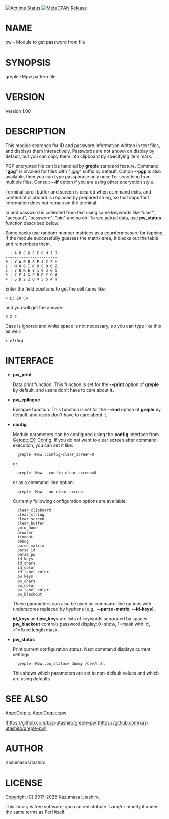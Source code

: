 [![Actions Status](https://github.com/kaz-utashiro/greple-pw/workflows/test/badge.svg)](https://github.com/kaz-utashiro/greple-pw/actions) [![MetaCPAN Release](https://badge.fury.io/pl/App-Greple-pw.svg)](https://metacpan.org/release/App-Greple-pw)
# NAME

pw - Module to get password from file

# SYNOPSIS

greple -Mpw pattern file

# VERSION

Version 1.00

# DESCRIPTION

This module searches for ID and password information written in text
files, and displays them interactively.  Passwords are not shown on
display by default, but you can copy them into clipboard by specifying
item mark.

PGP encrypted file can be handled by **greple** standard feature.
Command "**gpg**" is invoked for files with "_.gpg_" suffix by
default.  Option **--pgp** is also available, then you can type
passphrase only once for searching from multiple files.  Consult
**--if** option if you are using other encryption style.

Terminal scroll buffer and screen is cleared when command exits, and
content of clipboard is replaced by prepared string, so that important
information does not remain on the terminal.

Id and password is collected from text using some keywords like
"user", "account", "password", "pin" and so on.  To see actual data,
use **pw\_status** function described below.

Some banks use random number matrices as a countermeasure for tapping.
If the module successfully guesses the matrix area, it blacks out the
table and remembers them.

      | A B C D E F G H I J
    --+--------------------
    0 | Y W 0 B 8 P 4 C Z H
    1 | M 0 6 I K U C 8 6 Z
    2 | 7 N R E Y 1 9 3 G 5
    3 | 7 F A X 9 B D Y O A
    4 | S D 2 2 Q V J 5 4 T

Enter the field positions to get the cell items like:

    > E3 I0 C4

and you will get the answer:

    9 Z 2

Case is ignored and white space is not necessary, so you can type like
this as well:

    > e3i0c4

# INTERFACE

- **pw\_print**

    Data print function.  This function is set for the **--print** option of
    **greple** by default, and users don't have to care about it.

- **pw\_epilogue**

    Epilogue function.  This function is set for the **--end** option of
    **greple** by default, and users don't have to care about it.

- **config**

    Module parameters can be configured using the **config** interface from
    [Getopt::EX::Config](https://metacpan.org/pod/Getopt%3A%3AEX%3A%3AConfig).  If you do not want to clear screen after command
    execution, you can set it like:

        greple -Mpw::config=clear_screen=0

    or:

        greple -Mpw --config clear_screen=0 --

    or as a command-line option:

        greple -Mpw --no-clear-screen --

    Currently following configuration options are available:

        clear_clipboard
        clear_string
        clear_screen
        clear_buffer
        goto_home
        browser
        timeout
        debug
        parse_matrix
        parse_id
        parse_pw
        id_keys
        id_chars
        id_color
        id_label_color
        pw_keys
        pw_chars
        pw_color
        pw_label_color
        pw_blackout

    These parameters can also be used as command-line options with underscores 
    replaced by hyphens (e.g., **--parse-matrix**, **--id-keys**).

    **id\_keys** and **pw\_keys** are lists of keywords separated by spaces.
    **pw\_blackout** controls password display: 0=show, 1=mask with 'x', >1=fixed length mask.

- **pw\_status**

    Print current configuration status. Next command displays current settings:

        greple -Mpw::pw_status= dummy /dev/null

    This shows which parameters are set to non-default values and which are using defaults.

# SEE ALSO

[App::Greple](https://metacpan.org/pod/App%3A%3AGreple), [App::Greple::pw](https://metacpan.org/pod/App%3A%3AGreple%3A%3Apw)

[https://github.com/kaz-utashiro/greple-pw](https://github.com/kaz-utashiro/greple-pw)

# AUTHOR

Kazumasa Utashiro

# LICENSE

Copyright (C) 2017-2025 Kazumasa Utashiro.

This library is free software; you can redistribute it and/or modify
it under the same terms as Perl itself.
